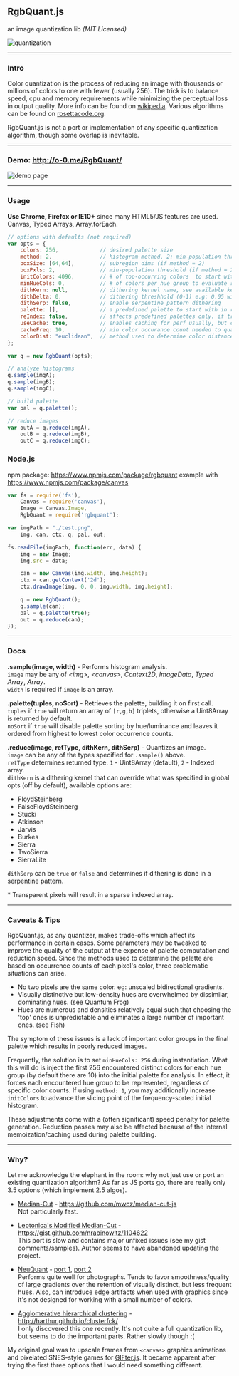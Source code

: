 RgbQuant.js
-----------
an image quantization lib _(MIT Licensed)_

![quantization](https://raw.githubusercontent.com/leeoniya/RgbQuant.js/master/quantization.png "quantization")

---
### Intro

Color quantization is the process of reducing an image with thousands or millions of colors to one with fewer (usually 256). The trick is to balance speed, cpu and memory requirements while minimizing the perceptual loss in output quality. More info can be found on [wikipedia](http://en.wikipedia.org/wiki/Color_quantization). Various algorithms can be found on [rosettacode.org](http://rosettacode.org/wiki/Color_quantization).

RgbQuant.js is not a port or implementation of any specific quantization algorithm, though some overlap is inevitable.

---
### Demo: http://o-0.me/RgbQuant/

![demo page](https://raw.githubusercontent.com/leeoniya/RgbQuant.js/master/demo_th.png "demo page")

---
### Usage

**Use Chrome, Firefox or IE10+** since many HTML5/JS features are used. Canvas, Typed Arrays, Array.forEach.

```js
// options with defaults (not required)
var opts = {
    colors: 256,             // desired palette size
    method: 2,               // histogram method, 2: min-population threshold within subregions; 1: global top-population
    boxSize: [64,64],        // subregion dims (if method = 2)
    boxPxls: 2,              // min-population threshold (if method = 2)
    initColors: 4096,        // # of top-occurring colors  to start with (if method = 1)
    minHueCols: 0,           // # of colors per hue group to evaluate regardless of counts, to retain low-count hues
    dithKern: null,          // dithering kernel name, see available kernels in docs below
    dithDelta: 0,            // dithering threshhold (0-1) e.g: 0.05 will not dither colors with <= 5% difference
    dithSerp: false,         // enable serpentine pattern dithering
    palette: [],             // a predefined palette to start with in r,g,b tuple format: [[r,g,b],[r,g,b]...]
    reIndex: false,          // affects predefined palettes only. if true, allows compacting of sparsed palette once target palette size is reached. also enables palette sorting.
    useCache: true,          // enables caching for perf usually, but can reduce perf in some cases, like pre-def palettes
    cacheFreq: 10,           // min color occurance count needed to qualify for caching
    colorDist: "euclidean",  // method used to determine color distance, can also be "manhattan"
};

var q = new RgbQuant(opts);

// analyze histograms
q.sample(imgA);
q.sample(imgB);
q.sample(imgC);

// build palette
var pal = q.palette();

// reduce images
var outA = q.reduce(imgA),
    outB = q.reduce(imgB),
    outC = q.reduce(imgC);
```
### Node.js

npm package: https://www.npmjs.com/package/rgbquant
example with https://www.npmjs.com/package/canvas

```js
var fs = require('fs'),
	Canvas = require('canvas'),
	Image = Canvas.Image,
	RgbQuant = require('rgbquant');

var imgPath = "./test.png",
	img, can, ctx, q, pal, out;

fs.readFile(imgPath, function(err, data) {
	img = new Image;
	img.src = data;

	can = new Canvas(img.width, img.height);
	ctx = can.getContext('2d');
	ctx.drawImage(img, 0, 0, img.width, img.height);

	q = new RgbQuant();
	q.sample(can);
	pal = q.palette(true);
	out = q.reduce(can);
});
```

---
### Docs

**.sample(image, width)** - Performs histogram analysis.<br>
`image` may be any of *&lt;img&gt;*, *&lt;canvas&gt;*, *Context2D*, *ImageData*, *Typed Array*, *Array*.<br>
`width` is required if `image` is an array.

**.palette(tuples, noSort)** - Retrieves the palette, building it on first call.<br>
`tuples` if `true` will return an array of `[r,g,b]` triplets, otherwise a Uint8Array is returned by default.<br>
`noSort` if `true` will disable palette sorting by hue/luminance and leaves it ordered from highest to lowest color occurrence counts.

**.reduce(image, retType, dithKern, dithSerp)** - Quantizes an image.<br>
`image` can be any of the types specified for `.sample()` above.<br>
`retType` determines returned type. `1` - Uint8Array (default), `2` - Indexed array.<br>
`dithKern` is a dithering kernel that can override what was specified in global opts (off by default), available options are:

  - FloydSteinberg
  - FalseFloydSteinberg
  - Stucki
  - Atkinson
  - Jarvis
  - Burkes
  - Sierra
  - TwoSierra
  - SierraLite

`dithSerp` can be `true` or `false` and determines if dithering is done in a serpentine pattern.<br>

\* Transparent pixels will result in a sparse indexed array.

---
### Caveats & Tips

RgbQuant.js, as any quantizer, makes trade-offs which affect its performance in certain cases. Some parameters may be tweaked to improve the quality of the output at the expense of palette computation and reduction speed. Since the methods used to determine the palette are based on occurrence counts of each pixel's color, three problematic situations can arise.

- No two pixels are the same color. eg: unscaled bidirectional gradients.
- Visually distinctive but low-density hues are overwhelmed by dissimilar, dominating hues. (see Quantum Frog)
- Hues are numerous and densities relatively equal such that choosing the 'top' ones is unpredictable and eliminates a large number of important ones. (see Fish)

The symptom of these issues is a lack of important color groups in the final palette which results in poorly reduced images.

Frequently, the solution is to set `minHueCols: 256` during instantiation. What this will do is inject the first 256 encountered distinct colors for each hue group (by default there are 10) into the initial palette for analysis. In effect, it forces each encountered hue group to be represented, regardless of specific color counts. If using `method: 1`, you may additionally increase `initColors` to advance the slicing point of the frequency-sorted initial histogram.

These adjustments come with a (often significant) speed penalty for palette generation. Reduction passes may also be affected because of the internal memoization/caching used during palette building.

---
### Why?

Let me acknowledge the elephant in the room: why not just use or port an existing quantization algorithm? As far as JS ports go, there are really only 3.5 options (which implement 2.5 algos).

  - [Median-Cut](http://www.cs.tau.ac.il/~dcor/Graphics/cg-slides/color_q.pdf) - https://github.com/mwcz/median-cut-js<br>
    Not particularly fast.

  - [Leptonica's Modified Median-Cut](http://www.leptonica.com/color-quantization.html) - https://gist.github.com/nrabinowitz/1104622<br>
    This port is slow and contains major unfixed issues (see my gist comments/samples). Author seems to have abandoned updating the project.

  - [NeuQuant](http://members.ozemail.com.au/~dekker/NEUQUANT.HTML) - [port 1](https://github.com/antimatter15/jsgif/blob/master/NeuQuant.js), [port 2](https://github.com/jnordberg/gif.js/blob/master/src/TypedNeuQuant.js)<br>
    Performs quite well for photographs. Tends to favor smoothness/quality of large gradients over the retention of visually distinct, but less frequent hues. Also, can introduce edge artifacts when used with graphics since it's not designed for working with a small number of colors.

  - [Agglomerative hierarchical clustering](http://www.improvedoutcomes.com/docs/WebSiteDocs/Clustering/Agglomerative_Hierarchical_Clustering_Overview.htm) - http://harthur.github.io/clusterfck/<br>
    I only discovered this one recently. It's not quite a full quantization lib, but seems to do the important parts. Rather slowly though :(

My original goal was to upscale frames from `<canvas>` graphics animations and pixelated SNES-style games for [GIFter.js](https://github.com/leeoniya/GIFter.js). It became apparent after trying the first three options that I would need something different.
